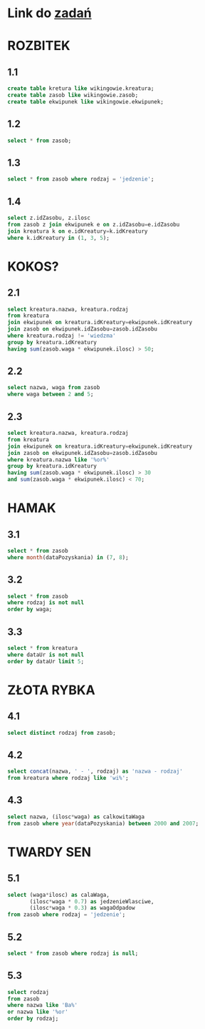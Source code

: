 # Link  do [zadań](https://github.com/kropiak/bazy_inf/blob/main/lab_06/lab_06.pdf)
# ROZBITEK
## 1.1
```SQL
create table kretura like wikingowie.kreatura;
create table zasob like wikingowie.zasob;
create table ekwipunek like wikingowie.ekwipunek;
```
## 1.2
```SQL
select * from zasob;
```

## 1.3
```SQL
select * from zasob where rodzaj = 'jedzenie';
```

## 1.4
```SQL
select z.idZasobu, z.ilosc
from zasob z join ekwipunek e on z.idZasobu=e.idZasobu
join kreatura k on e.idKreatury=k.idKreatury
where k.idKreatury in (1, 3, 5);
```
# KOKOS?
## 2.1
```SQL
select kreatura.nazwa, kreatura.rodzaj
from kreatura
join ekwipunek on kreatura.idKreatury=ekwipunek.idKreatury
join zasob on ekwipunek.idZasobu=zasob.idZasobu
where kreatura.rodzaj != 'wiedzma'
group by kreatura.idKreatury
having sum(zasob.waga * ekwipunek.ilosc) > 50;
```

## 2.2
```SQL
select nazwa, waga from zasob
where waga between 2 and 5;
```
## 2.3
```SQL
select kreatura.nazwa, kreatura.rodzaj
from kreatura
join ekwipunek on kreatura.idKreatury=ekwipunek.idKreatury
join zasob on ekwipunek.idZasobu=zasob.idZasobu
where kreatura.nazwa like '%or%'
group by kreatura.idKreatury
having sum(zasob.waga * ekwipunek.ilosc) > 30
and sum(zasob.waga * ekwipunek.ilosc) < 70;
```
# HAMAK

## 3.1
```SQL
select * from zasob
where month(dataPozyskania) in (7, 8);
```
## 3.2
```SQL
select * from zasob
where rodzaj is not null
order by waga;
```
## 3.3
```SQL
select * from kreatura
where dataUr is not null
order by dataUr limit 5;
```
# ZŁOTA RYBKA
## 4.1
```SQL
select distinct rodzaj from zasob;
```
## 4.2
```SQL
select concat(nazwa, ' - ', rodzaj) as 'nazwa - rodzaj'
from kreatura where rodzaj like 'wi%';
```
## 4.3
```SQL
select nazwa, (ilosc*waga) as calkowitaWaga
from zasob where year(dataPozyskania) between 2000 and 2007;
```

# TWARDY SEN
## 5.1
```SQL
select (waga*ilosc) as calaWaga,
       (ilosc*waga * 0.7) as jedzenieWlasciwe,
       (ilosc*waga * 0.3) as wagaOdpadow
from zasob where rodzaj = 'jedzenie';
```
## 5.2
```SQL
select * from zasob where rodzaj is null;
```
## 5.3
```SQL
select rodzaj
from zasob
where nazwa like 'Ba%'
or nazwa like '%or'
order by rodzaj;
```

